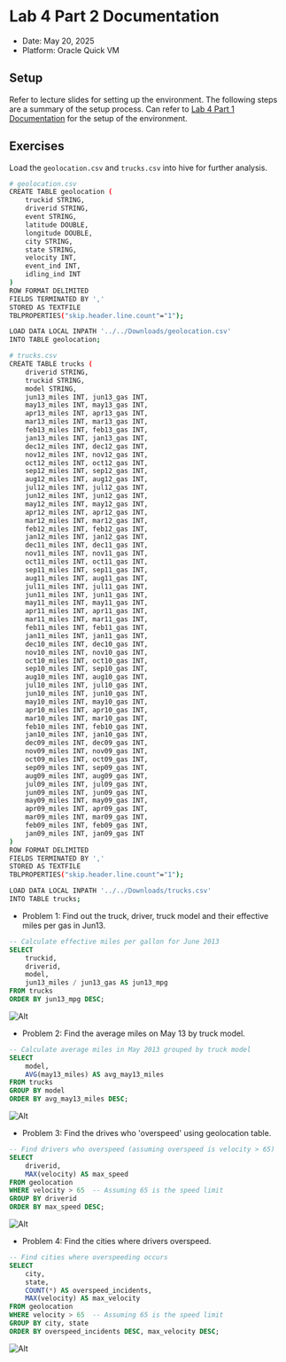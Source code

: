 # Lab 4 Part 2 Documentation

- Date: May 20, 2025
- Platform: Oracle Quick VM

## Setup
Refer to lecture slides for setting up the environment. The following steps are a summary of the setup process. Can refer to [Lab 4 Part 1 Documentation](https://github.com/keanteng/wqd7007/blob/main/labs/lab_4_1.md) for the setup of the environment.

## Exercises

Load the `geolocation.csv` and `trucks.csv` into hive for further analysis.

```bash
# geolocation.csv
CREATE TABLE geolocation (
    truckid STRING,
    driverid STRING,
    event STRING,
    latitude DOUBLE,
    longitude DOUBLE,
    city STRING,
    state STRING,
    velocity INT,
    event_ind INT,
    idling_ind INT
)
ROW FORMAT DELIMITED
FIELDS TERMINATED BY ','
STORED AS TEXTFILE
TBLPROPERTIES("skip.header.line.count"="1");

LOAD DATA LOCAL INPATH '../../Downloads/geolocation.csv' 
INTO TABLE geolocation;
```

```bash
# trucks.csv
CREATE TABLE trucks (
    driverid STRING,
    truckid STRING,
    model STRING,
    jun13_miles INT, jun13_gas INT,
    may13_miles INT, may13_gas INT,
    apr13_miles INT, apr13_gas INT,
    mar13_miles INT, mar13_gas INT,
    feb13_miles INT, feb13_gas INT,
    jan13_miles INT, jan13_gas INT,
    dec12_miles INT, dec12_gas INT,
    nov12_miles INT, nov12_gas INT,
    oct12_miles INT, oct12_gas INT,
    sep12_miles INT, sep12_gas INT,
    aug12_miles INT, aug12_gas INT,
    jul12_miles INT, jul12_gas INT,
    jun12_miles INT, jun12_gas INT,
    may12_miles INT, may12_gas INT,
    apr12_miles INT, apr12_gas INT,
    mar12_miles INT, mar12_gas INT,
    feb12_miles INT, feb12_gas INT,
    jan12_miles INT, jan12_gas INT,
    dec11_miles INT, dec11_gas INT,
    nov11_miles INT, nov11_gas INT,
    oct11_miles INT, oct11_gas INT,
    sep11_miles INT, sep11_gas INT,
    aug11_miles INT, aug11_gas INT,
    jul11_miles INT, jul11_gas INT,
    jun11_miles INT, jun11_gas INT,
    may11_miles INT, may11_gas INT,
    apr11_miles INT, apr11_gas INT,
    mar11_miles INT, mar11_gas INT,
    feb11_miles INT, feb11_gas INT,
    jan11_miles INT, jan11_gas INT,
    dec10_miles INT, dec10_gas INT,
    nov10_miles INT, nov10_gas INT,
    oct10_miles INT, oct10_gas INT,
    sep10_miles INT, sep10_gas INT,
    aug10_miles INT, aug10_gas INT,
    jul10_miles INT, jul10_gas INT,
    jun10_miles INT, jun10_gas INT,
    may10_miles INT, may10_gas INT,
    apr10_miles INT, apr10_gas INT,
    mar10_miles INT, mar10_gas INT,
    feb10_miles INT, feb10_gas INT,
    jan10_miles INT, jan10_gas INT,
    dec09_miles INT, dec09_gas INT,
    nov09_miles INT, nov09_gas INT,
    oct09_miles INT, oct09_gas INT,
    sep09_miles INT, sep09_gas INT,
    aug09_miles INT, aug09_gas INT,
    jul09_miles INT, jul09_gas INT,
    jun09_miles INT, jun09_gas INT,
    may09_miles INT, may09_gas INT,
    apr09_miles INT, apr09_gas INT,
    mar09_miles INT, mar09_gas INT,
    feb09_miles INT, feb09_gas INT,
    jan09_miles INT, jan09_gas INT
)
ROW FORMAT DELIMITED
FIELDS TERMINATED BY ','
STORED AS TEXTFILE
TBLPROPERTIES("skip.header.line.count"="1");

LOAD DATA LOCAL INPATH '../../Downloads/trucks.csv' 
INTO TABLE trucks;
```

- Problem 1: Find out the truck, driver, truck model and their 
effective miles per gas in Jun13.

```sql
-- Calculate effective miles per gallon for June 2013
SELECT 
    truckid, 
    driverid, 
    model, 
    jun13_miles / jun13_gas AS jun13_mpg
FROM trucks
ORDER BY jun13_mpg DESC;
```

![Alt](../images/effective_miles.png)

- Problem 2: Find the average miles on May 13 by truck model.

```sql
-- Calculate average miles in May 2013 grouped by truck model
SELECT 
    model,
    AVG(may13_miles) AS avg_may13_miles
FROM trucks
GROUP BY model
ORDER BY avg_may13_miles DESC;
```

![Alt](../images/average_miles.png)

- Problem 3: Find the drives who 'overspeed' using geolocation table.

```sql
-- Find drivers who overspeed (assuming overspeed is velocity > 65)
SELECT
    driverid,
    MAX(velocity) AS max_speed
FROM geolocation
WHERE velocity > 65  -- Assuming 65 is the speed limit
GROUP BY driverid
ORDER BY max_speed DESC;
```

![Alt](../images/overspeed.png)

- Problem 4: Find the cities where drivers overspeed.

```sql
-- Find cities where overspeeding occurs
SELECT 
    city,
    state,
    COUNT(*) AS overspeed_incidents,
    MAX(velocity) AS max_velocity
FROM geolocation
WHERE velocity > 65  -- Assuming 65 is the speed limit
GROUP BY city, state
ORDER BY overspeed_incidents DESC, max_velocity DESC;
```

![Alt](../images/overspeed_city.png)